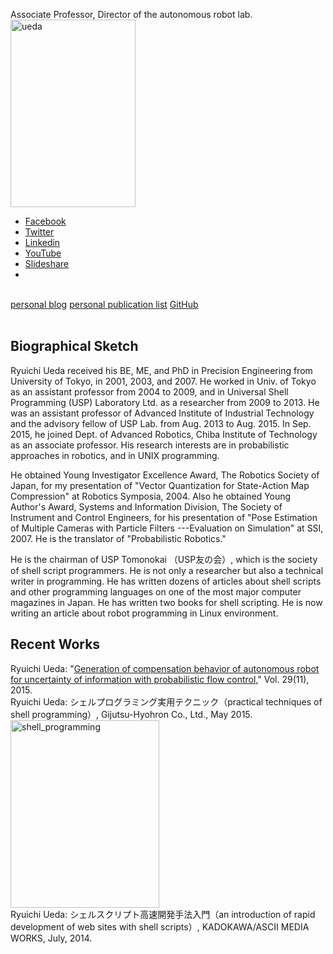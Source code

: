 Associate Professor, Director of the autonomous robot lab.
<a href="https://lab.ueda.asia/wp-content/uploads/2015/09/ueda.jpg"><img src="https://lab.ueda.asia/wp-content/uploads/2015/09/ueda-200x300.jpg" alt="ueda" width="200" height="300" class="alignright size-medium wp-image-106" /></a>

<div class="social-profile">
 <ul>
 <li class="facebook"><a href="https://www.facebook.com/profile.php?id=675930229170437#!/profile.php?id=675930229170437" title="Facebook" target="_blank">Facebook</a></li>
 <li class="twitter"><a href="https://twitter.com/ryuichiueda" title="Twitter" target="_blank">Twitter</a></li>
 <li class="linkedin"><a href="https://www.linkedin.com/profile/view?id=172472847" title="Linkedin" target="_blank">Linkedin</a></li>
 <li class="you-tube"><a href="https://www.youtube.com/user/ryuichiueda/videos" title="YouTube" target="_blank">YouTube</a></li>
 <li class="slideshare"><a href="http://www.slideshare.net/ryuichiueda" title="Slideshare" target="_blank">Slideshare</a></li>
 <li></li>
 </ul>
<br />
<div style="float:left" />
<a href="https://blog.ueda.asia" target="_blank">personal blog</a>
<a href="https://blog.ueda.asia/?page_id=728" target="_blank">personal publication list</a>
<a target="_blank" href="https://github.com/ryuichiueda">GitHub</a>
</div>



<div style="clear:both">&nbsp;</div>


<h2>Biographical Sketch</h2>

Ryuichi Ueda received his BE, ME, and PhD in Precision Engineering from University of Tokyo, in 2001, 2003, and 2007. He worked in Univ. of Tokyo as an assistant professor from 2004 to 2009, and in Universal Shell Programming (USP) Laboratory Ltd. as a researcher from 2009 to 2013. He was an assistant professor of Advanced Institute of Industrial Technology and the advisory fellow of USP Lab. from Aug. 2013 to Aug. 2015. In Sep. 2015, he joined Dept. of Advanced Robotics, Chiba Institute of Technology as an associate professor. His research interests are in probabilistic approaches in robotics, and in UNIX programming.

He obtained Young Investigator Excellence Award, The Robotics Society of Japan, for my presentation of "Vector Quantization for State-Action Map Compression" at Robotics Symposia, 2004. Also he obtained Young Author's Award, Systems and Information Division, The Society of Instrument and Control Engineers, for his presentation of "Pose Estimation of Multiple Cameras with Particle Filters ---Evaluation on Simulation" at SSI, 2007. He is the translator of "Probabilistic Robotics."

He is the chairman of USP Tomonokai （USP友の会）, which is the society of shell script programmers. He is not only a researcher but also a technical writer in programming. He has written dozens of articles about shell scripts and other programming languages on one of the most major computer magazines in Japan. He has written two books for shell scripting. He is now writing an article about robot programming in Linux environment.

<h2>Recent Works</h2>

<div>
Ryuichi Ueda: "<a href="http://www.tandfonline.com/doi/abs/10.1080/01691864.2015.1009943#.Vf1cbp3tmko" target="_blank">Generation of compensation behavior of autonomous robot for uncertainty of information with probabilistic flow control</a>," Vol. 29(11), 2015.
</div>

<div>
Ryuichi Ueda: シェルプログラミング実用テクニック（practical techniques of shell programming）, Gijutsu-Hyohron Co., Ltd., May 2015.
<a href="https://lab.ueda.asia/wp-content/uploads/2015/09/shell_programming.jpg"><img src="https://lab.ueda.asia/wp-content/uploads/2015/09/shell_programming-238x300.jpg" alt="shell_programming" width="238" height="300" class="alignleft size-medium wp-image-132" /></a>
</div>

<div>
Ryuichi Ueda: シェルスクリプト高速開発手法入門（an introduction of rapid development of web sites with shell scripts）, KADOKAWA/ASCII MEDIA WORKS, July, 2014.
</div>
